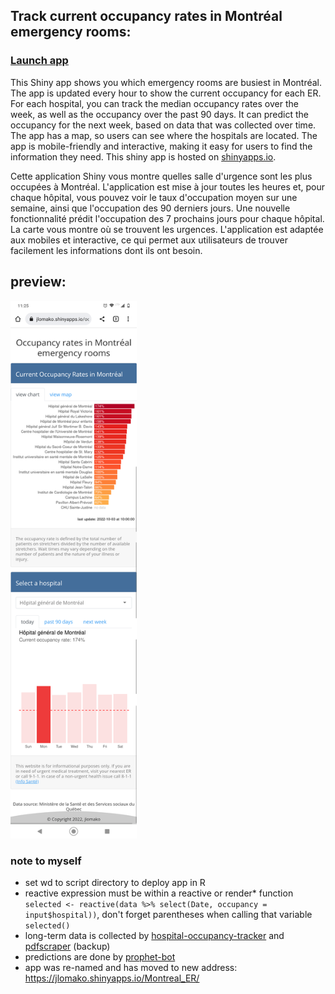 ## Track current occupancy rates in Montréal emergency rooms: 
### <a href="https://jlomako.shinyapps.io/Montreal_ER/">Launch app</a>

This Shiny app shows you which emergency rooms are busiest in Montréal. 
The app is updated every hour to show the current occupancy for each ER.
For each hospital, you can track the median occupancy rates over the week, 
as well as the occupancy over the past 90 days. 
It can predict the occupancy for the next week, based on data that was collected over time.
The app has a map, so users can see where the hospitals are located.
The app is mobile-friendly and interactive, making it easy for users to find the information they need.
This shiny app is hosted on <a href="https://jlomako.shinyapps.io/Montreal_ER/">shinyapps.io</a>.

Cette application Shiny vous montre quelles salle d'urgence sont les plus occupées à Montréal. L'application est mise à jour toutes les heures et, pour chaque hôpital, vous pouvez voir le taux d'occupation moyen sur une semaine, ainsi que l'occupation des 90 derniers jours. Une nouvelle fonctionnalité prédit l'occupation des 7 prochains jours pour chaque hôpital. La carte vous montre où se trouvent les urgences. L'application est adaptée aux mobiles et interactive, ce qui permet aux utilisateurs de trouver facilement les informations dont ils ont besoin. 

## preview:
<img src="Screenshot_20221003-112537.png" alt="screenshot" width=40%>
<br>

### note to myself
* set wd to script directory to deploy app in R
* reactive expression must be within a reactive or render* function <code>selected <- reactive(data %>% select(Date, occupancy = input$hospital))</code>, don't forget parentheses when calling that variable <code>selected()</code>
* long-term data is collected by <a href="https://github.com/jlomako/hospital-occupancy-tracker">hospital-occupancy-tracker</a> and <a href="https://github.com/jlomako/pdfscraper">pdfscraper</a> (backup)
* predictions are done by <a href="https://github.com/jlomako/prophet-bot">prophet-bot</a>
* app was re-named and has moved to new address: https://jlomako.shinyapps.io/Montreal_ER/

